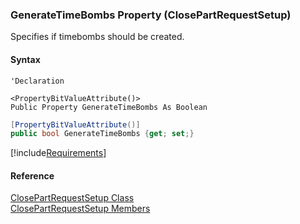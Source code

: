 ﻿### GenerateTimeBombs Property (ClosePartRequestSetup)

Specifies if timebombs should be created.

#### Syntax

```vbnet
'Declaration

<PropertyBitValueAttribute()>
Public Property GenerateTimeBombs As Boolean
```

```csharp
[PropertyBitValueAttribute()]
public bool GenerateTimeBombs {get; set;}
```

[!include[Requirements](../partials/requirements.md)]

#### Reference

[ClosePartRequestSetup Class](FChoice.Toolkits.Clarify~FChoice.Toolkits.Clarify.Logistics.ClosePartRequestSetup.md)  
[ClosePartRequestSetup Members](FChoice.Toolkits.Clarify~FChoice.Toolkits.Clarify.Logistics.ClosePartRequestSetup_members.md)